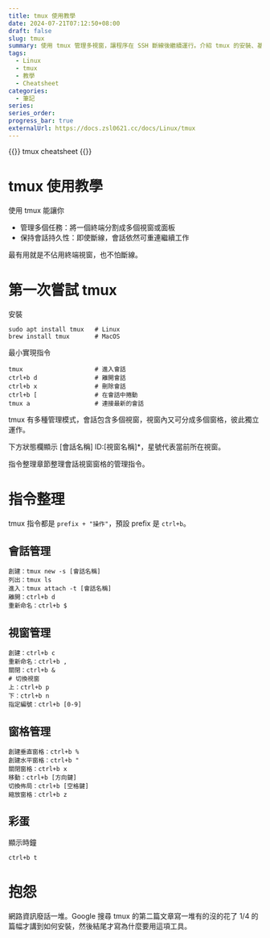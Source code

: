 ```yaml
---
title: tmux 使用教學
date: 2024-07-21T07:12:50+08:00
draft: false
slug: tmux
summary: 使用 tmux 管理多視窗，讓程序在 SSH 斷線後繼續運行。介紹 tmux 的安裝、基本使用方法以及整理常用的指令。
tags:
  - Linux
  - tmux
  - 教學
  - Cheatsheet
categories:
  - 筆記
series:
series_order: 
progress_bar: true
externalUrl: https://docs.zsl0621.cc/docs/Linux/tmux
---
```


{{<lead>}}
tmux cheatsheet
{{</lead>}}

# tmux 使用教學

使用 tmux 能讓你

- 管理多個任務：將一個終端分割成多個視窗或面板
- 保持會話持久性：即使斷線，會話依然可重連繼續工作

最有用就是不佔用終端視窗，也不怕斷線。

# 第一次嘗試 tmux

安裝

```shell
sudo apt install tmux   # Linux
brew install tmux       # MacOS
```

最小實現指令

```shell
tmux                    # 進入會話
ctrl+b d                # 離開會話
ctrl+b x                # 刪除會話
ctrl+b [                # 在會話中捲動
tmux a                  # 連接最新的會話
```

tmux 有多種管理模式，會話包含多個視窗，視窗內又可分成多個窗格，彼此獨立運作。

下方狀態欄顯示 [會話名稱] ID:[視窗名稱]*，星號代表當前所在視窗。

指令整理章節整理會話視窗窗格的管理指令。

# 指令整理

tmux 指令都是 `prefix + "操作"`，預設 prefix 是 `ctrl+b`。

## 會話管理

```shell
創建：tmux new -s [會話名稱]
列出：tmux ls
進入：tmux attach -t [會話名稱]
離開：ctrl+b d
重新命名：ctrl+b $
```

## 視窗管理

```shell
創建：ctrl+b c
重新命名：ctrl+b ,
關閉：ctrl+b &
# 切換視窗
上：ctrl+b p
下：ctrl+b n
指定編號：ctrl+b [0-9]
```

## 窗格管理

```shell
創建垂直窗格：ctrl+b %
創建水平窗格：ctrl+b "
關閉窗格：ctrl+b x
移動：ctrl+b [方向鍵]
切換佈局：ctrl+b [空格鍵]
縮放窗格：ctrl+b z
```

## 彩蛋

顯示時鐘

```shell
ctrl+b t
```

# 抱怨

網路資訊廢話一堆。Google 搜尋 tmux 的第二篇文章寫一堆有的沒的花了 1/4 的篇幅才講到如何安裝，然後結尾才寫為什麼要用這項工具。
